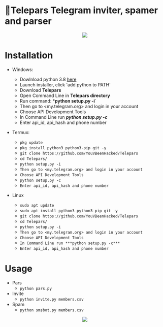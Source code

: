 🧾Telepars
Telegram inviter, spamer and parser
===================================
<p align="center">
  <img src="https://i.ibb.co/JkWFm2F/Telepar-main.png">
</p>


# Installation
* Windows:
  * Dowlnload python 3.8 [here](https://www.python.org/downloads/release/python-38) 
  * Launch installer, click 'add python to PATH'
  * Download **Telepars**
  * Open Command Line in **Telepars directory**
  * Run command: ***python setup.py -i**`
  * Then go to <my.telegram.org> and login in your account
  * Choose API Development Tools
  * In Command Line run ***python setup.py -c***
  * Enter api_id, api_hash and phone number
  
* Termux:
  * `pkg update`
  * `pkg install python3 python3-pip git -y`
  * `git clone https://github.com/YouVBeenHacked/Telepars`
  * `cd Telepars/`
  * `python setup.py -i`
  * `Then go to <my.telegram.org> and login in your account`
  * `Choose API Development Tools`
  * `python setup.py -c`
  * `Enter api_id, api_hash and phone number`
* Linux
  * `sudo apt update`
  * `sudo apt install python3 python3-pip git -y`
  * `git clone https://github.com/YouVBeenHacked/Telepars`
  * `cd Telepars/`
  * `python setup.py -i`
  * `Then go to <my.telegram.org> and login in your account`
  * `Choose API Development Tools`
  * `In Command Line run ***python setup.py -c***`
  * `Enter api_id, api_hash and phone number`

# Usage
* Pars
  * `python pars.py`
* Invite
  * `python invite.py members.csv`
* Spam
  * `python smsbot.py members.csv`

<p align="center">
  <img src="https://i.ibb.co/8NNZTvH/hacked.jpg">
</p>
